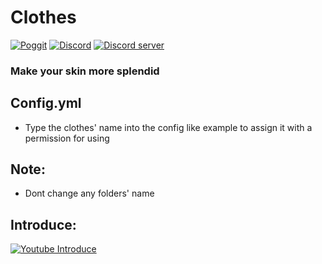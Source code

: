 # Clothes
[![Poggit](https://poggit.pmmp.io/ci.badge/TungstenVn/Clothes/Clothes?build=17)](https://poggit.pmmp.io/ci.badge/TungstenVn/Clothes/Clothes?build=17)
[![Discord](https://img.shields.io/badge/chat-on%20discord-7289da.svg)](https://discord.gg/5CpFadd)
<a href="https://discord.gg/5CpFadd"><img src="https://discordapp.com/api/guilds/472786873492832256/embed.png" alt="Discord server"/></a>
### Make your skin more splendid 
## **Config.yml**
 - Type the clothes' name into the config like example to assign it with a permission for using
## **Note**:
 - Dont change any folders' name
## **Introduce**:
 [![Youtube Introduce](https://img.youtube.com/vi/ZGMaG80Wi3g/0.jpg)](https://www.youtube.com/watch?v=ZGMaG80Wi3g)
